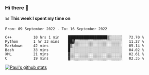 ### Hi there 👋

📊 **This week I spent my time on**
<!--START_SECTION:waka-->

```text
From: 09 September 2022 - To: 16 September 2022

C++          10 hrs 1 min    ██████████████████▒░░░░░░   72.70 %
Python       1 hr 33 mins    ██▓░░░░░░░░░░░░░░░░░░░░░░   11.27 %
Markdown     42 mins         █▒░░░░░░░░░░░░░░░░░░░░░░░   05.14 %
Bash         33 mins         █░░░░░░░░░░░░░░░░░░░░░░░░   04.02 %
XML          21 mins         ▓░░░░░░░░░░░░░░░░░░░░░░░░   02.61 %
C            19 mins         ▓░░░░░░░░░░░░░░░░░░░░░░░░   02.35 %
```

<!--END_SECTION:waka-->


[![Paul's github stats](https://github-readme-stats.vercel.app/api?username=mickeyouyou&theme=dracula&show_icons=true)](https://github.com/anuraghazra/github-readme-stats)
